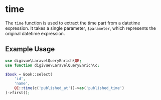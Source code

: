 # time

The `time` function is used to extract the time part from a datetime expression. It takes a single parameter,
`$parameter`, which represents the original datetime expression.

## Example Usage

```php
use digivue\LaravelQueryEnrich\QE;
use function digivue\LaravelQueryEnrich\c;

$book = Book::select(
    'id',
    'name',
    QE::time(c('published_at'))->as('published_time')
)->first();
```